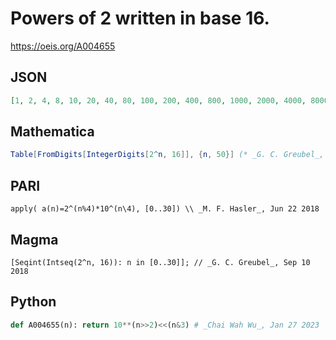 # Powers of 2 written in base 16\.
https://oeis.org/A004655
## JSON
```JSON
[1, 2, 4, 8, 10, 20, 40, 80, 100, 200, 400, 800, 1000, 2000, 4000, 8000, 10000, 20000, 40000, 80000, 100000, 200000, 400000, 800000, 1000000, 2000000, 4000000, 8000000, 10000000, 20000000, 40000000, 80000000]
```
## Mathematica
```Mathematica
Table[FromDigits[IntegerDigits[2^n, 16]], {n, 50}] (* _G. C. Greubel_, Sep 11 2018 *)
```
## PARI
```PARI
apply( a(n)=2^(n%4)*10^(n\4), [0..30]) \\ _M. F. Hasler_, Jun 22 2018
```
## Magma
```Magma
[Seqint(Intseq(2^n, 16)): n in [0..30]]; // _G. C. Greubel_, Sep 10 2018
```
## Python
```Python
def A004655(n): return 10**(n>>2)<<(n&3) # _Chai Wah Wu_, Jan 27 2023
```
